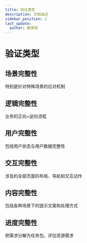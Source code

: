 ```yaml
---
title: 验证类型
description: 文档描述
sidebar_position: 2
last_update:
  author: 蒯美政
---
```


# 验证类型



## 场景完整性

特别是针对特殊场景的应对机制

## 逻辑完整性

业务的正向+逆向流程

## 用户完整性

包括用户状态与用户数据完整性

## 交互完整性

涉及的全部页面的布局、导航和交互动作

## 内容完整性

包括各种场景下的提示文案和处理方式

## 进度完整性

把需求分解为任务包，评估资源需求


